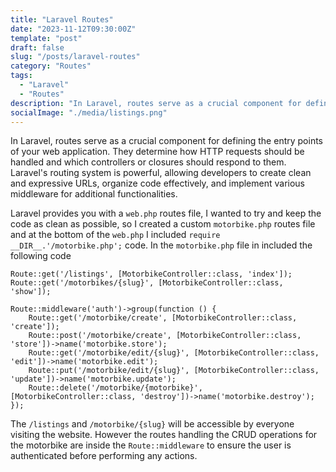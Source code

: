 ```yaml
---
title: "Laravel Routes"
date: "2023-11-12T09:30:00Z"
template: "post"
draft: false
slug: "/posts/laravel-routes"
category: "Routes"
tags:
  - "Laravel"
  - "Routes"
description: "In Laravel, routes serve as a crucial component for defining the entry points of your web application. They determine how HTTP requests should be handled and which controllers or closures should respond to them"
socialImage: "./media/listings.png"
---
```


In Laravel, routes serve as a crucial component for defining the entry points of your web application. They determine how HTTP requests should be handled and which controllers or closures should respond to them. Laravel's routing system is powerful, allowing developers to create clean and expressive URLs, organize code effectively, and implement various middleware for additional functionalities.

Laravel provides you with a `web.php` routes file, I wanted to try and keep the code as clean as possible, so I created a custom `motorbike.php` routes file and at the bottom of the `web.php` I included `require __DIR__.'/motorbike.php';` code.
In the `motorbike.php` file in included the following code

```
Route::get('/listings', [MotorbikeController::class, 'index']);
Route::get('/motorbikes/{slug}', [MotorbikeController::class, 'show']);

Route::middleware('auth')->group(function () {
    Route::get('/motorbike/create', [MotorbikeController::class, 'create']);
    Route::post('/motorbike/create', [MotorbikeController::class, 'store'])->name('motorbike.store');
    Route::get('/motorbike/edit/{slug}', [MotorbikeController::class, 'edit'])->name('motorbike.edit');
    Route::put('/motorbike/edit/{slug}', [MotorbikeController::class, 'update'])->name('motorbike.update');
    Route::delete('/motorbike/{motorbike}', [MotorbikeController::class, 'destroy'])->name('motorbike.destroy');
});
```
The `/listings` and `/motorbike/{slug}` will be accessible by everyone visiting the website.
However the routes handling the CRUD operations for the motorbike are inside the `Route::middleware`  to ensure the user is authenticated before performing any actions.
